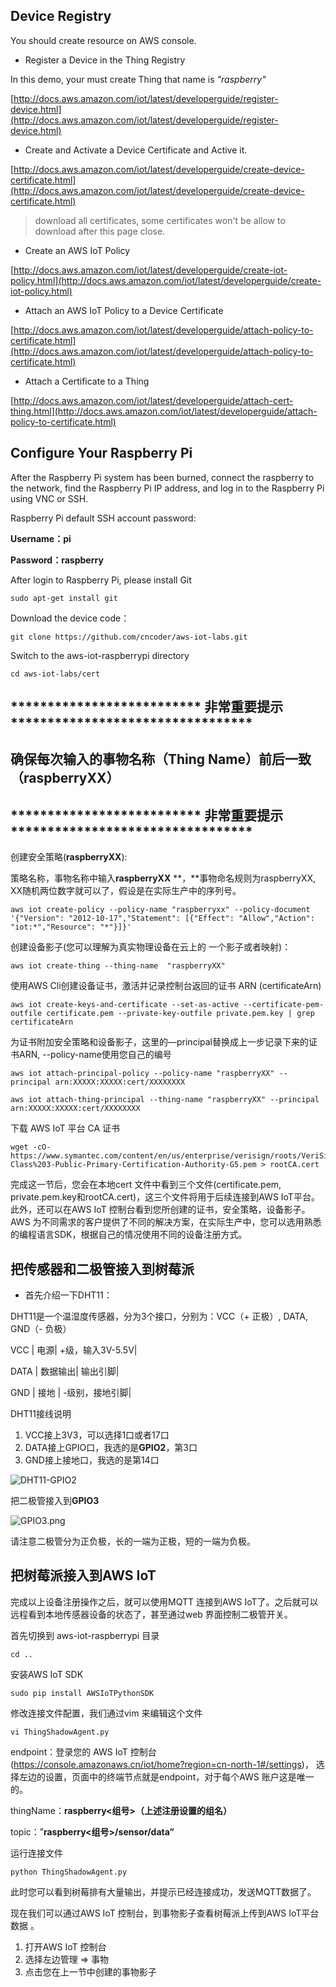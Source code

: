 
## Device Registry

You should create resource on AWS console.

*  Register a Device in the Thing Registry

In this demo, your must create Thing that name is *"raspberry<XX>"*

[http://docs.aws.amazon.com/iot/latest/developerguide/register-device.html](http://docs.aws.amazon.com/iot/latest/developerguide/register-device.html)

* Create and Activate a Device Certificate and Active it.

[http://docs.aws.amazon.com/iot/latest/developerguide/create-device-certificate.html](http://docs.aws.amazon.com/iot/latest/developerguide/create-device-certificate.html)
> download all certificates, some certificates won't be allow to download after this page close.


* Create an AWS IoT Policy

[http://docs.aws.amazon.com/iot/latest/developerguide/create-iot-policy.html](http://docs.aws.amazon.com/iot/latest/developerguide/create-iot-policy.html)

* Attach an AWS IoT Policy to a Device Certificate

[http://docs.aws.amazon.com/iot/latest/developerguide/attach-policy-to-certificate.html](http://docs.aws.amazon.com/iot/latest/developerguide/attach-policy-to-certificate.html)

* Attach a Certificate to a Thing

[http://docs.aws.amazon.com/iot/latest/developerguide/attach-cert-thing.html](http://docs.aws.amazon.com/iot/latest/developerguide/attach-policy-to-certificate.html)

## Configure Your Raspberry Pi

After the Raspberry Pi system has been burned, connect the raspberry to the network, find the Raspberry Pi IP address, and log in to the Raspberry Pi using VNC or SSH.

Raspberry Pi default SSH account password:

**Username：pi**

**Password：raspberry**


After login to Raspberry Pi, please install Git

```
sudo apt-get install git
```


Download the device code：

```
git clone https://github.com/cncoder/aws-iot-labs.git
```

Switch to the aws-iot-raspberrypi directory

```
cd aws-iot-labs/cert
```


## ************************** 非常重要提示*********************************

## **确保每次输入的事物名称（Thing Name）前后一致 （raspberryXX）**

## ************************** 非常重要提示*********************************


创建安全策略(**raspberryXX**):

策略名称，事物名称中输入**raspberryXX** **，**事物命名规则为raspberryXX, XX随机两位数字就可以了，假设是在实际生产中的序列号。

```
aws iot create-policy --policy-name "raspberryxx" --policy-document '{"Version": "2012-10-17","Statement": [{"Effect": "Allow","Action": "iot:*","Resource": "*"}]}'
```

创建设备影子(您可以理解为真实物理设备在云上的 一个影子或者映射)：

```
aws iot create-thing --thing-name  "raspberryXX" 
```

使用AWS Cli创建设备证书，激活并记录控制台返回的证书 ARN (certificateArn)

```
aws iot create-keys-and-certificate --set-as-active --certificate-pem-outfile certificate.pem --private-key-outfile private.pem.key | grep certificateArn
```

为证书附加安全策略和设备影子，这里的—principal替换成上一步记录下来的证书ARN, --policy-name使用您自己的编号

```
aws iot attach-principal-policy --policy-name "raspberryXX" --principal arn:XXXXX:XXXXX:cert/XXXXXXXX
```

```
aws iot attach-thing-principal --thing-name "raspberryXX" --principal arn:XXXXX:XXXXX:cert/XXXXXXXX
```

下载 AWS IoT 平台 CA 证书

```
wget -cO- https://www.symantec.com/content/en/us/enterprise/verisign/roots/VeriSign-Class%203-Public-Primary-Certification-Authority-G5.pem > rootCA.cert
```

完成这一节后，您会在本地cert 文件中看到三个文件(certificate.pem, private.pem.key和rootCA.cert)，这三个文件将用于后续连接到AWS IoT平台。此外，还可以在AWS IoT 控制台看到您所创建的证书，安全策略，设备影子。AWS 为不同需求的客户提供了不同的解决方案，在实际生产中，您可以选用熟悉的编程语言SDK，根据自己的情况使用不同的设备注册方式。

## 把传感器和二极管接入到树莓派

* 首先介绍一下DHT11：

DHT11是一个温湿度传感器，分为3个接口，分别为：VCC（+ 正极）, DATA, GND（- 负极）

VCC | 电源| +级，输入3V-5.5V|

DATA | 数据输出| 输出引脚|

GND | 接地 | -级别，接地引脚|


DHT11接线说明

1. VCC接上3V3，可以选择1口或者17口
2. DATA接上GPIO口，我选的是**GPIO2**，第3口
3. GND接上接地口，我选的是第14口

![DHT11-GPIO2](./images/DHT11-GPIO2.png)

把二极管接入到**GPIO3**

![GPIO3.png](./images/GPIO3.png)

请注意二极管分为正负极，长的一端为正极，短的一端为负极。

## 把树莓派接入到AWS IoT

完成以上设备注册操作之后，就可以使用MQTT 连接到AWS IoT了。之后就可以远程看到本地传感器设备的状态了，甚至通过web 界面控制二极管开关。

首先切换到 aws-iot-raspberrypi 目录

```
cd ..
```

安装AWS IoT SDK

```
sudo pip install AWSIoTPythonSDK
```

修改连接文件配置，我们通过vim 来编辑这个文件

```
vi ThingShadowAgent.py
```

endpoint：登录您的 AWS IoT 控制台(https://console.amazonaws.cn/iot/home?region=cn-north-1#/settings)， 选择左边的设置，页面中的终端节点就是endpoint，对于每个AWS 账户这是唯一的。

thingName：**raspberry<组号>（上述注册设置的组名）**

topic：”**raspberry<组号>/sensor/data”**

运行连接文件

```
python ThingShadowAgent.py
```

此时您可以看到树莓排有大量输出，并提示已经连接成功，发送MQTT数据了。

现在我们可以通过AWS IoT 控制台，到事物影子查看树莓派上传到AWS IoT平台数据 。

1. 打开AWS IoT 控制台
2. 选择左边管理 => 事物
3. 点击您在上一节中创建的事物影子




